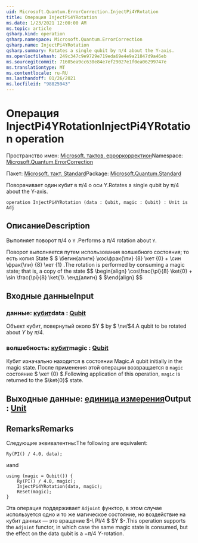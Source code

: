 ```yaml
---
uid: Microsoft.Quantum.ErrorCorrection.InjectPi4YRotation
title: Операция InjectPi4YRotation
ms.date: 1/23/2021 12:00:00 AM
ms.topic: article
qsharp.kind: operation
qsharp.namespace: Microsoft.Quantum.ErrorCorrection
qsharp.name: InjectPi4YRotation
qsharp.summary: Rotates a single qubit by π/4 about the Y-axis.
ms.openlocfilehash: 249c347c9e9729e719eda69e4e9a21847d9a46eb
ms.sourcegitcommit: 71605ea9cc630e84e7ef29027e1f0ea06299747e
ms.translationtype: MT
ms.contentlocale: ru-RU
ms.lasthandoff: 01/26/2021
ms.locfileid: "98825943"
---
```

# <a name="injectpi4yrotation-operation"></a><span data-ttu-id="67ecd-102">Операция InjectPi4YRotation</span><span class="sxs-lookup"><span data-stu-id="67ecd-102">InjectPi4YRotation operation</span></span>

<span data-ttu-id="67ecd-103">Пространство имен: [Microsoft. тактов. ерроркорректион](xref:Microsoft.Quantum.ErrorCorrection)</span><span class="sxs-lookup"><span data-stu-id="67ecd-103">Namespace: [Microsoft.Quantum.ErrorCorrection](xref:Microsoft.Quantum.ErrorCorrection)</span></span>

<span data-ttu-id="67ecd-104">Пакет: [Microsoft. такт. Standard](https://nuget.org/packages/Microsoft.Quantum.Standard)</span><span class="sxs-lookup"><span data-stu-id="67ecd-104">Package: [Microsoft.Quantum.Standard](https://nuget.org/packages/Microsoft.Quantum.Standard)</span></span>


<span data-ttu-id="67ecd-105">Поворачивает один кубит в π/4 о оси Y.</span><span class="sxs-lookup"><span data-stu-id="67ecd-105">Rotates a single qubit by π/4 about the Y-axis.</span></span>

```qsharp
operation InjectPi4YRotation (data : Qubit, magic : Qubit) : Unit is Adj
```


## <a name="description"></a><span data-ttu-id="67ecd-106">Описание</span><span class="sxs-lookup"><span data-stu-id="67ecd-106">Description</span></span>

<span data-ttu-id="67ecd-107">Выполняет поворот π/4 о `Y` .</span><span class="sxs-lookup"><span data-stu-id="67ecd-107">Performs a π/4 rotation about `Y`.</span></span>

<span data-ttu-id="67ecd-108">Поворот выполняется путем использования волшебного состояния; то есть копия State $ $ \бегин{алигн} \кос\фрак{\пи} {8} \кет {0} + \син \фрак{\пи} {8} \кет {1} .</span><span class="sxs-lookup"><span data-stu-id="67ecd-108">The rotation is performed by consuming a magic state; that is, a copy of the state $$ \begin{align} \cos\frac{\pi}{8} \ket{0} + \sin \frac{\pi}{8} \ket{1}.</span></span>
<span data-ttu-id="67ecd-109">\енд{алигн} $ $</span><span class="sxs-lookup"><span data-stu-id="67ecd-109">\end{align} $$</span></span>

## <a name="input"></a><span data-ttu-id="67ecd-110">Входные данные</span><span class="sxs-lookup"><span data-stu-id="67ecd-110">Input</span></span>

### <a name="data--qubit"></a><span data-ttu-id="67ecd-111">данные: [кубит](xref:microsoft.quantum.lang-ref.qubit)</span><span class="sxs-lookup"><span data-stu-id="67ecd-111">data : [Qubit](xref:microsoft.quantum.lang-ref.qubit)</span></span>

<span data-ttu-id="67ecd-112">Объект кубит, повернутый около $Y $ by $ \пи/$4.</span><span class="sxs-lookup"><span data-stu-id="67ecd-112">A qubit to be rotated about $Y$ by $\pi / 4$.</span></span>


### <a name="magic--qubit"></a><span data-ttu-id="67ecd-113">волшебность: [кубит](xref:microsoft.quantum.lang-ref.qubit)</span><span class="sxs-lookup"><span data-stu-id="67ecd-113">magic : [Qubit](xref:microsoft.quantum.lang-ref.qubit)</span></span>

<span data-ttu-id="67ecd-114">Кубит изначально находится в состоянии Magic.</span><span class="sxs-lookup"><span data-stu-id="67ecd-114">A qubit initially in the magic state.</span></span> <span data-ttu-id="67ecd-115">После применения этой операции возвращается в `magic` состояние $ \кет {0} $.</span><span class="sxs-lookup"><span data-stu-id="67ecd-115">Following application of this operation, `magic` is returned to the $\ket{0}$ state.</span></span>



## <a name="output--unit"></a><span data-ttu-id="67ecd-116">Выходные данные: [единица измерения](xref:microsoft.quantum.lang-ref.unit)</span><span class="sxs-lookup"><span data-stu-id="67ecd-116">Output : [Unit](xref:microsoft.quantum.lang-ref.unit)</span></span>



## <a name="remarks"></a><span data-ttu-id="67ecd-117">Remarks</span><span class="sxs-lookup"><span data-stu-id="67ecd-117">Remarks</span></span>

<span data-ttu-id="67ecd-118">Следующие эквивалентны:</span><span class="sxs-lookup"><span data-stu-id="67ecd-118">The following are equivalent:</span></span>

```qsharp
Ry(PI() / 4.0, data);
```

<span data-ttu-id="67ecd-119">и</span><span class="sxs-lookup"><span data-stu-id="67ecd-119">and</span></span>

```qsharp
using (magic = Qubit()) {
    Ry(PI() / 4.0, magic);
    InjectPi4YRotation(data, magic);
    Reset(magic);
}
```

<span data-ttu-id="67ecd-120">Эта операция поддерживает `Adjoint` функтор, в этом случае используется одно и то же магическое состояние, но воздействие на кубит данных — это вращение $-\ PI/4 $ $Y $-.</span><span class="sxs-lookup"><span data-stu-id="67ecd-120">This operation supports the `Adjoint` functor, in which case the same magic state is consumed, but the effect on the data qubit is a $-\pi/4$ $Y$-rotation.</span></span>